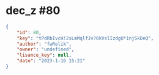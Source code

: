 
# dec_z #80
                
```JSON
{
    "id": 80,
    "key": "tPdRbIvcH!2sLmMqlfJv?6kVslIzdgU*1njSkDeQ",
    "author": "fwRelik",
    "owner": "undefined",
    "lisance_key": null,
    "date": "2023-1-16 15:21"
}
```
    